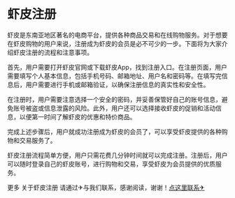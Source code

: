 # 虾皮注册

虾皮是东南亚地区著名的电商平台，提供各种商品交易和在线购物服务。对于想要在虾皮购物的用户来说，注册成为虾皮的会员是必不可少的一步。下面将为大家介绍虾皮注册的流程和注意事项。

首先，用户需要打开虾皮官网或下载虾皮App，找到注册入口。在注册页面，用户需要填写个人基本信息，包括手机号码、邮箱地址、用户名和密码等。在填写完信息后，用户需要进行手机或邮箱验证，以确保注册信息的真实性和安全性。

在注册时，用户需要注意选择一个安全的密码，并妥善保管好自己的账号信息，避免账号被盗或信息泄露的风险。此外，用户还可以选择接收虾皮的促销和活动信息，以便第一时间了解虾皮的优惠和特价商品。

完成上述步骤后，用户就成功注册成为虾皮的会员了，可以享受虾皮提供的各种购物和交易服务了。

虾皮注册流程简单方便，用户只需花费几分钟时间就可以完成注册。注册后，用户可以随时登录自己的虾皮账号，进行购物和交易，享受虾皮为会员提供的优质服务。

更多 关于虾皮注册 请通过✈与我们联系，感谢阅读，谢谢！[点这里联系✈](https://abc.k02.cc)